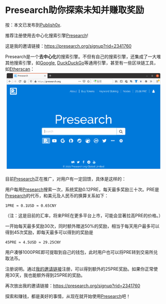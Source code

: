 # Presearch助你探索未知并赚取奖励

按：本文已发布到[Publish0x](https://www.publish0x.com/iridiumcao/presearchzhu-ni-tan-suo-wei-zhi-bing-zhuan-qu-jiang-li-xnqgzgq).

推荐注册使用去中心化搜索引擎[Presearch](https://presearch.org/signup?rid=2341760)!

这是我的邀请链接：<https://presearch.org/signup?rid=2341760>

Presearch是一个**去中心化**的搜索引擎。不但有自己的搜索引擎，还集成了一大堆其他搜索引擎，如[Google](https://www.google.com), [DuckDuckGo](https://duckduckgo.com)等通用引擎，甚至有一些区块链工具，如[Etherscan](https://etherscan.io/)：
![Presearch Homepage](images/2021-04-02-23-22-12-presearch-homepage.png)

目前[Presearch](https://presearch.org/signup?rid=2341760)正在推广，对用户有一定回馈，具体是这样的：

用户每用[Presearch](https://presearch.org/signup?rid=2341760)搜索一次，系统奖励0.12PRE，每天最多奖励三十次。PRE是[Presearch](https://presearch.org/signup?rid=2341760)的代币，和美元及人民币的换算关系如下：

```text
1PRE ≈ 0.1USD ≈ 0.65CNY
```
（注：这是目前的汇率，将来PRE在更多平台上市，可能会显著拉高PRE的价格。）

一开始每天最多奖励30次，同时额外赠送50%的奖励，相当于每天用户最多可以得到45次奖励，即每天最多可以得到的奖励是

```text
45PRE ≈ 4.5USD ≈ 29.25CNY
```

用户凑够1000PRE即可提取到自己的钱包，此时用户也可以将PRE转到交易所兑取法币。

注册说明。通过[我的邀请链接](https://presearch.org/signup?rid=2341760)注册，可以得到额外的25PRE奖励。如果你正常使用30天，我也能额外得到25PRE的奖励。

再次放出我的邀请链接：<https://presearch.org/signup?rid=2341760>

探索和赚钱，都是美好的事情，从现在就开始使用[Presearch](https://presearch.org/signup?rid=2341760)吧！
